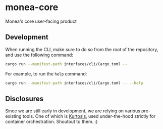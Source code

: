 # monea-core
Monea's core user-facing product

## Development

When running the CLI, make sure to do so from the root of the repository, and use the following command:

```bash
cargo run --manifest-path interfaces/cli/Cargo.toml --
```

For example, to run the `help` command:

```bash
cargo run --manifest-path interfaces/cli/Cargo.toml -- --help
```
## Disclosures

Since we are still early in development, we are relying on various pre-existing tools. One of which is [Kurtosis](https://github.com/kurtosis-tech/kurtosis), used under-the-hood strictly for container orchestration. Shoutout to them. :)
